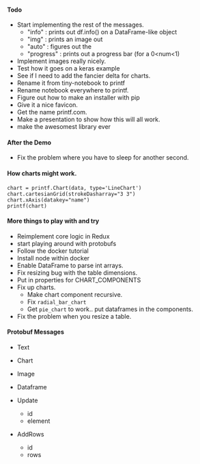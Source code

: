 #### Todo

- Start implementing the rest of the messages.
  - "info"     : prints out df.info() on a DataFrame-like object
  - "img"      : prints an image out
  - "auto"     : figures out the
  - "progress" : prints out a progress bar (for a 0<num<1)
- Implement images really nicely.
- Test how it goes on a keras example
- See if I need to add the fancier delta for charts.
- Rename it from tiny-notebook to printf
- Rename notebook everywhere to printf.
- Figure out how to make an installer with pip
- Give it a nice favicon.
- Get the name printf.com.
- Make a presentation to show how this will all work.
- make the awesomest library ever

#### After the Demo

- Fix the problem where you have to sleep for another second.

#### How charts might work.

```
chart = printf.Chart(data, type='LineChart')
chart.cartesianGrid(strokeDasharray="3 3")
chart.xAxis(datakey="name")
printf(chart)
```

#### More things to play with and try

- Reimplement core logic in Redux
- start playing around with protobufs
- Follow the docker tutorial
- Install node within docker
- Enable DataFrame to parse int arrays.
- Fix resizing bug with the table dimensions.
- Put in properties for CHART_COMPONENTS
- Fix up charts.
  - Make chart component recursive.
  - Fix `radial_bar_chart`
  - Get `pie_chart` to work.. put dataframes in the components.   
- Fix the problem when you resize a table.

#### Protobuf Messages

- Text
- Chart
- Image
- Dataframe

- Update
  - id
  - element

- AddRows
  - id
  - rows
